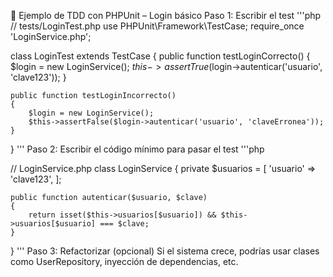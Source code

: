 🧪 Ejemplo de TDD con PHPUnit – Login básico
Paso 1: Escribir el test
'''php
// tests/LoginTest.php
use PHPUnit\Framework\TestCase;
require_once 'LoginService.php';

class LoginTest extends TestCase
{
    public function testLoginCorrecto()
    {
        $login = new LoginService();
        $this->assertTrue($login->autenticar('usuario', 'clave123'));
    }

    public function testLoginIncorrecto()
    {
        $login = new LoginService();
        $this->assertFalse($login->autenticar('usuario', 'claveErronea'));
    }
}
'''
Paso 2: Escribir el código mínimo para pasar el test
'''php

// LoginService.php
class LoginService
{
    private $usuarios = [
        'usuario' => 'clave123',
    ];

    public function autenticar($usuario, $clave)
    {
        return isset($this->usuarios[$usuario]) && $this->usuarios[$usuario] === $clave;
    }
}
'''
Paso 3: Refactorizar (opcional)
Si el sistema crece, podrías usar clases como UserRepository, inyección de dependencias, etc.
